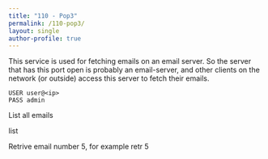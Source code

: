 ```yaml
---
title: "110 - Pop3"
permalink: /110-pop3/
layout: single
author-profile: true
---
```


This service is used for fetching emails on an email server. So the server that has this port open is probably an email-server, and other clients on the network (or outside) access this server to fetch their emails.

```telnet <ip>
USER user@<ip>
PASS admin
```

List all emails

list

Retrive email number 5, for example
retr 5
